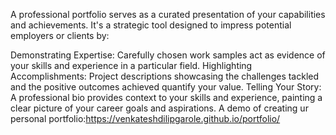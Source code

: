 A professional portfolio serves as a curated presentation of your capabilities and achievements. It's a strategic tool designed to  impress potential employers or clients by:

Demonstrating Expertise: Carefully chosen work samples act as evidence of your skills and experience in a particular field.
Highlighting Accomplishments: Project descriptions showcasing the challenges tackled and the positive outcomes achieved quantify your value.
Telling Your Story: A professional bio provides context to your skills and experience, painting a clear picture of your career goals and aspirations.
A demo of creating ur personal portfolio:https://venkateshdilipgarole.github.io/portfolio/
